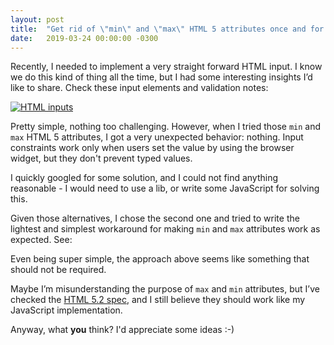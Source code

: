 ```yaml
---
layout: post
title:  "Get rid of \"min\" and \"max\" HTML 5 attributes once and for all"
date:   2019-03-24 00:00:00 -0300
---
```


Recently, I needed to implement a very straight forward HTML input. I know we do this kind of thing all the time, but I had some interesting insights I’d like to share. Check these input elements and validation notes:

[![HTML inputs](/assets/html-inputs.png "HTML inputs")](/assets/html-inputs.png)

Pretty simple, nothing too challenging. However, when I tried those `min` and `max` HTML 5 attributes, I got a very unexpected behavior: nothing. Input constraints work only when users set the value by using the browser widget, but they don't prevent typed values.

I quickly googled for some solution, and I could not find anything reasonable - I would need to use a lib, or write some JavaScript for solving this.

Given those alternatives, I chose the second one and tried to write the lightest and simplest workaround for making `min` and `max` attributes work as expected. See:

<script src="https://gist.github.com/karreiro/0f706e7dca56b962a5d3d3413d2965d0.js"></script>

Even being super simple, the approach above seems like something that should not be required.

Maybe I’m misunderstanding the purpose of `max` and `min` attributes, but I’ve checked the [HTML 5.2 spec](https://www.w3.org/TR/html52/sec-forms.html#the-min-and-max-attributes), and I still believe they should work like my JavaScript implementation.

Anyway, what **you** think? I'd appreciate some ideas :-)

